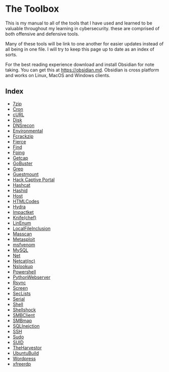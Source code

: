 # The Toolbox
This is my manual to all of the tools that I have used and learned to be valuable throughout my learning in cybersecurity. these are comprised of both offensive and defensive tools. 

Many of these tools will be link to one another for easier updates instead of all being in one file. I will try to keep this page up to date as an index of sorts. 

For the best reading experience download and install Obsidian for note taking. You can get this at https://obsidian.md. Obsidian is cross platform and works on Linux, MacOS and Windows clients. 

## Index

- [7zip](7zip.md)
- [Cron](Cron.md)
- [cURL](cURL.md)
- [Disk](Disk.md)
- [DNSrecon](DNSrecon.md)
- [Environmental](Environmental.md)
- [Fcrackzip](Fcrackzip.md)
- [Fierce](Fierce.md)
- [Find](Find)
- [Fping](Fping.md)
- [Getcap](Getcap.md)
- [GoBuster](GoBuster.md)
- [Grep](Grep)
- [Guestmount](Guestmount.md)
- [Hack Captive Portal](HackCaptivePortal.md)
- [Hashcat](Hashcat.md)
- [Hashid](Hashid.md)
- [Host](Host.md)
- [HTMLCodes](HTMLCodes.md)
- [Hydra](Hydra.md)
- [Impactket](Impactket.md)
- [Knife(chef)](Knife(chef).md)
- [LinEnum](LinEnum.md)
- [LocalFileInclusion](LocalFileInclusion.md)
- [Masscan](Masscan.md)
- [Metasploit](Metasploit.md)
- [msfvenom](msfvenom.md)
- [MySQL](MySQL.md)
- [Net](Net.md)
- [Netcat(nc)](Netcat(nc).md)
- [Nslookup](Nslookup.md)
- [Powershell](Powershell.md)
- [PythonWebserver](PythonWebserver.md)
- [Rsync](Rsync.md)
- [Screen](Screen.md)
- [SecLists](SecLists.md)
- [Serial](Serial.md)
- [Shell](Shell.md)
- [Shellshock](Shellshock.md)
- [SMBClient](SMBClient.md)
- [SMBmap](SMBmap.md)
- [SQLInejction](SQLInejction.md)
- [SSH](SSH.md)
- [Sudo](Sudo.md)
- [SUID](SUID.md)
- [TheHarvestor](TheHarvestor.md)
- [UbuntuBuild](UbuntuBuild.md)
- [Wordpress](Wordpress.md)
- [xfreerdp](xfreerdp.md)